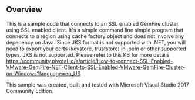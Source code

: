 ## Overview

This is a sample code that connects to an SSL enabled GemFire cluster using SSL enabled client. It's a simple command line simple program that connects to a region using cache factory object and does not involve any depenency on Java.
Since JKS format is not supported with .NET, you will need to export your certs (keystore, truststore) in .pem or other supported types. JKS is not supported.
Please refer to this KB for more details <a href="https://community.pivotal.io/s/article/How-to-connect-SSL-Enabled-VMware-GemFire-NET-Client-to-SSL-Enabled-VMware-GemFire-Cluster-on-Windows?language=en_US" target="_blank">https://community.pivotal.io/s/article/How-to-connect-SSL-Enabled-VMware-GemFire-NET-Client-to-SSL-Enabled-VMware-GemFire-Cluster-on-Windows?language=en_US</a>

This sample was created, built and tested with Microsoft Visual Studio 2017 Community Edition.
